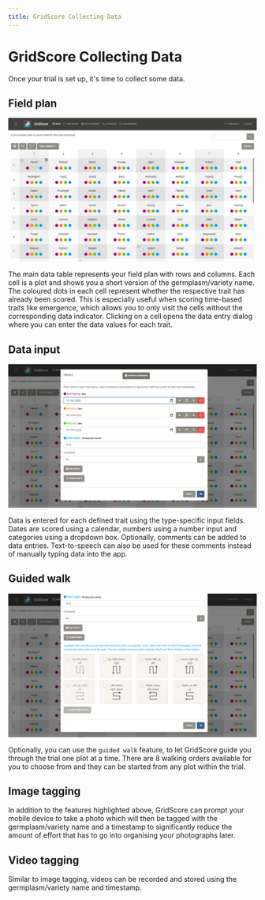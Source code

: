 ```yaml
---
title: GridScore Collecting Data
---
```


# GridScore Collecting Data

Once your trial is set up, it's time to collect some data.

## Field plan

<img src="img/screenshot-grid.png" width="900" alt="Data collection grid">

The main data table represents your field plan with rows and columns. Each cell is a plot and shows you a short version of the germplasm/variety name. The coloured dots in each cell represent whether the respective trait has already been scored. This is especially useful when scoring time-based traits like emergence, which allows you to only visit the cells without the corresponding data indicator. Clicking on a cell opens the data entry dialog where you can enter the data values for each trait.

## Data input

<img src="img/screenshot-data-entry.png" width="900" alt="Data collection entry">

Data is entered for each defined trait using the type-specific input fields. Dates are scored using a calendar, numbers using a number input and categories using a dropdown box.
Optionally, comments can be added to data entries. Text-to-speech can also be used for these comments instead of manually typing data into the app.

## Guided walk

<img src="img/screenshot-guided-walk.png" width="900" alt="Data collection guided walk">

Optionally, you can use the `guided walk` feature, to let GridScore guide you through the trial one plot at a time. There are 8 walking orders available for you to choose from and they can be started from any plot within the trial.

## Image tagging

In addition to the features highlighted above, GridScore can prompt your mobile device to take a photo which will then be tagged with the germplasm/variety name and a timestamp to significantly reduce the amount of effort that has to go into organising your photographs later.

## Video tagging

Similar to image tagging, videos can be recorded and stored using the germplasm/variety name and timestamp.
